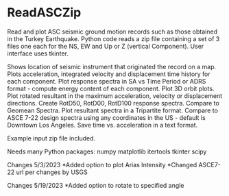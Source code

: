 # ReadASCZip

Read and plot ASC seismic ground motion records such as those obtained in the Turkey Earthquake.
Python code reads a zip file containing a set of 3 files one each for the NS, EW and Up or Z (vertical Component).
User interface uses tkinter.

Shows location of seismic instrument that originated the record on a map.
Plots acceleration, integrated velocity and displacement time history for each component.
Plot response spectra in SA vs Time Period or ADRS format - compute energy content of each component.
Plot 3D orbit plots.
Plot rotated resultant in the maximum acceleration, velocity or displacement directions.
Create RotD50, RotD00, RotD100 response spectra.  Compare to Geomean Spectra.
Plot resultant spectra in a Tripartite format.
Compare to ASCE 7-22 design spectra using any coordinates in the US - default is Downtown Los Angeles.
Save time vs. acceleration in a text format.

Example input zip file included.

Needs many Python packages:
numpy
matplotlib
itertools
tkinter
scipy

Changes 5/3/2023 *Added option to plot Arias Intensity *Changed ASCE7-22 url per changes by USGS

Changes 5/19/2023 *Added option to rotate to specified angle
